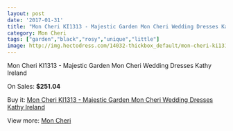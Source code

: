 ```yaml
---
layout: post
date: '2017-01-31'
title: "Mon Cheri KI1313 - Majestic Garden Mon Cheri Wedding Dresses Kathy Ireland"
category: Mon Cheri
tags: ["garden","black","rosy","unique","little"]
image: http://img.hectodress.com/14032-thickbox_default/mon-cheri-ki1313-majestic-garden-mon-cheri-wedding-dresses-kathy-ireland.jpg
---
```

Mon Cheri KI1313 - Majestic Garden Mon Cheri Wedding Dresses Kathy Ireland

On Sales: **$251.04**
<a href="https://www.hectodress.com/mon-cheri/6821-mon-cheri-ki1313-majestic-garden-mon-cheri-wedding-dresses-kathy-ireland.html"><amp-img layout="responsive" width="600" height="600" src="//img.hectodress.com/14032-thickbox_default/mon-cheri-ki1313-majestic-garden-mon-cheri-wedding-dresses-kathy-ireland.jpg" alt="Mon Cheri KI1313 - Majestic Garden Mon Cheri Wedding Dresses Kathy Ireland 0" /></a>
<a href="https://www.hectodress.com/mon-cheri/6821-mon-cheri-ki1313-majestic-garden-mon-cheri-wedding-dresses-kathy-ireland.html"><amp-img layout="responsive" width="600" height="600" src="//img.hectodress.com/14033-thickbox_default/mon-cheri-ki1313-majestic-garden-mon-cheri-wedding-dresses-kathy-ireland.jpg" alt="Mon Cheri KI1313 - Majestic Garden Mon Cheri Wedding Dresses Kathy Ireland 1" /></a>

Buy it: [Mon Cheri KI1313 - Majestic Garden Mon Cheri Wedding Dresses Kathy Ireland](https://www.hectodress.com/mon-cheri/6821-mon-cheri-ki1313-majestic-garden-mon-cheri-wedding-dresses-kathy-ireland.html "Mon Cheri KI1313 - Majestic Garden Mon Cheri Wedding Dresses Kathy Ireland")

View more: [Mon Cheri](https://www.hectodress.com/118-mon-cheri "Mon Cheri")
